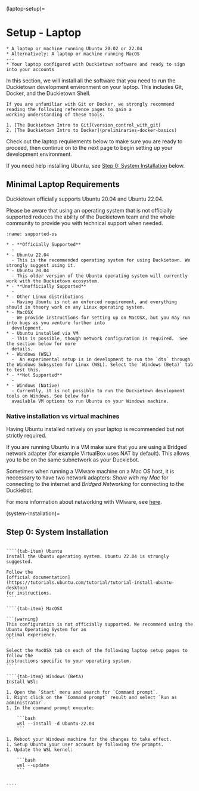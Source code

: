 (laptop-setup)=
# Setup - Laptop

```{needget}
* A laptop or machine running Ubuntu 20.02 or 22.04
* Alternatively: A laptop or machine running MacOS
---
* Your laptop configured with Duckietown software and ready to sign into your accounts
```

In this section, we will install all the software that you need to run the Duckietown development environment on 
your laptop.  This includes Git, Docker, and the Duckietown Shell.

```{note}
If you are unfamiliar with Git or Docker, we strongly recommend reading the following reference pages to gain a 
working understanding of these tools.

1. [The Duckietown Intro to Git](version_control_with_git)
2. [The Duckietown Intro to Docker](preliminaries-docker-basics)
```

Check out the laptop requirements below to make sure you are ready to proceed, then continue on to the next page to 
begin setting up your development environment.  

If you need help installing Ubuntu, see [Step 0: System Installation](system-installation) 
below.

## Minimal Laptop Requirements

Duckietown officially supports Ubuntu 20.04 and Ubuntu 22.04.

Please be aware that using an operating system that is not officially supported reduces the ability of the 
Duckietown team and the whole community to provide you with technical support when needed.

```{list-table}
:name: supported-os

* - **Officially Supported**
  - 
* - Ubuntu 22.04
  - This is the recommended operating system for using Duckietown. We strongly suggest using it.
* - Ubuntu 20.04
  - This older version of the Ubuntu operating system will currently work with the Duckietown ecosystem.
* - **Unofficially Supported**
  - 
* - Other Linux distributions
  - Having Ubuntu is not an enforced requirement, and everything should in theory work on any Linux operating system. 
* - MacOSX
  - We provide instructions for setting up on MacOSX, but you may run into bugs as you venture further into 
  development.
* - Ubuntu installed via VM
  - This is possible, though network configuration is required.  See the section below for more 
  details.
* - Windows (WSL)
  -  An experimental setup is in development to run the `dts` through the Windows Subsystem for Linux (WSL). Select the `Windows (Beta)` tab to test this.
* - **Not Supported**
  - 
* - Windows (Native)
  - Currently, it is not possible to run the Duckietown development tools on Windows. See below for 
  available VM options to run Ubuntu on your Windows machine.
```

### Native installation vs virtual machines

Having Ubuntu installed natively on your laptop is recommended but not strictly required.

If you are running Ubuntu in a VM make sure that you are using a Bridged network adapter
(for example VirtualBox uses NAT by default). This allows you to be on the same subnetwork
as your Duckiebot.

Sometimes when running a VMware machine on a Mac OS host, it is neccessary to have two
network adapters: _Share with my Mac_ for connecting to the internet and _Bridged Networking_
for connecting to the Duckiebot.

For more information about networking with VMware, see [here](https://wiki.ros.org/ROS/NetworkSetup).

(system-installation)=
## Step 0: System Installation

`````{tab-set}

````{tab-item} Ubuntu
Install the Ubuntu operating system. Ubuntu 22.04 is strongly suggested.

Follow the 
[official documentation](https://tutorials.ubuntu.com/tutorial/tutorial-install-ubuntu-desktop)
for instructions.
````

````{tab-item} MacOSX

```{warning}
This configuration is not officially supported. We recommend using the Ubuntu Operating System for an 
optimal experience.
```

Select the MacOSX tab on each of the following laptop setup pages to follow the 
instructions specific to your operating system.
````

````{tab-item} Windows (Beta)
Install WSl:

1. Open the `Start` menu and search for `Command prompt`.
1. Right click on the `Command prompt` result and select `Run as administrator`.
1. In the command prompt execute:
    
    ```bash
    wsl --install -d Ubuntu-22.04
    ```

1. Reboot your Windows machine for the changes to take effect.
1. Setup Ubuntu your user account by following the prompts.
1. Update the WSL kernel:

    ```bash
    wsl --update
    ```


````

`````
